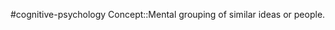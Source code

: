 #cognitive-psychology 
Concept::Mental grouping of similar ideas or people.
<!--SR:!2024-04-09,3,250-->
